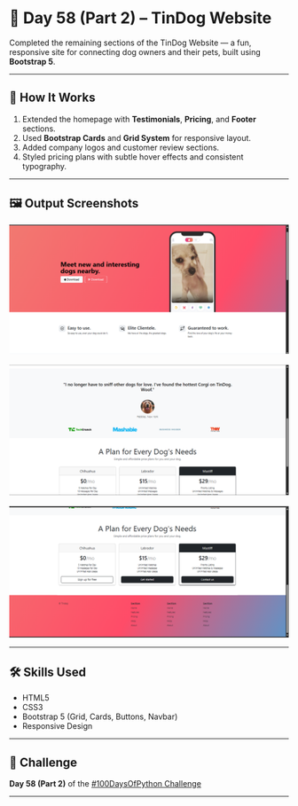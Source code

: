 # 🐶 Day 58 (Part 2) – TinDog Website

Completed the remaining sections of the TinDog Website — a fun, responsive site for connecting dog owners and their pets, built using **Bootstrap 5**.

---

## 🚀 How It Works
1. Extended the homepage with **Testimonials**, **Pricing**, and **Footer** sections.  
2. Used **Bootstrap Cards** and **Grid System** for responsive layout.  
3. Added company logos and customer review sections.  
4. Styled pricing plans with subtle hover effects and consistent typography.

---

## 🖼️ Output Screenshots
<p align="center">
  <img src="images/output1.png" width="600">
  <br><br>
  <img src="images/output2.png" width="600">
  <br><br>
  <img src="images/output3.png" width="600">
</p>

---

## 🛠 Skills Used
- HTML5  
- CSS3  
- Bootstrap 5 (Grid, Cards, Buttons, Navbar)  
- Responsive Design  

---

## 📅 Challenge
**Day 58 (Part 2)** of the [#100DaysOfPython Challenge](https://github.com/chiragdhawan07/100-days-of-python)

---

